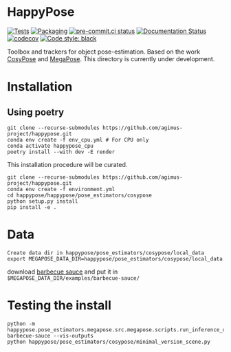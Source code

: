 # HappyPose

[![Tests](https://github.com/agimus-project/happypose/actions/workflows/test.yml/badge.svg)](https://github.com/agimus-project/happypose/actions/workflows/test.yml)
[![Packaging](https://github.com/agimus-project/happypose/actions/workflows/packaging.yml/badge.svg)](https://github.com/agimus-project/happypose/actions/workflows/packaging.yml)
[![pre-commit.ci status](https://results.pre-commit.ci/badge/github/agimus-project/happypose/main.svg)](https://results.pre-commit.ci/latest/github/agimus-project/happypose/main)
[![Documentation Status](https://readthedocs.org/projects/happypose/badge/?version=latest)](https://happypose.readthedocs.io/en/latest/?badge=latest)
[![codecov](https://codecov.io/gh/agimus-project/happypose/branch/main/graph/badge.svg?token=TODO)](https://codecov.io/gh/agimus-project/happypose)
[![Code style: black](https://img.shields.io/badge/code%20style-black-000000.svg)](https://github.com/psf/black)


Toolbox and trackers for object pose-estimation. Based on the work [CosyPose](https://github.com/Simple-Robotics/cosypose) and [MegaPose](https://github.com/megapose6d/megapose6d). This directory is currently under development.


# Installation

## Using poetry
```
git clone --recurse-submodules https://github.com/agimus-project/happypose.git
conda env create -f env_cpu.yml # For CPU only
conda activate happypose_cpu
poetry install --with dev -E render
```


This installation procedure will be curated.

```
git clone --recurse-submodules https://github.com/agimus-project/happypose.git
conda env create -f environment.yml
cd happypose/happypose/pose_estimators/cosypose
python setup.py install
pip install -e .
```
# Data


```
Create data dir in happypose/pose_estimators/cosypose/local_data
export MEGAPOSE_DATA_DIR=happypose/pose_estimators/cosypose/local_data
```

download [barbecue sauce](https://drive.google.com/drive/folders/10BIvhnrKGbNr8EKGB3KUtkSNcp460k9S) and put it in `$MEGAPOSE_DATA_DIR/examples/barbecue-sauce/`

# Testing the install

```
python -m happypose.pose_estimators.megapose.src.megapose.scripts.run_inference_on_example barbecue-sauce --vis-outputs
python happypose/pose_estimators/cosypose/minimal_version_scene.py
```